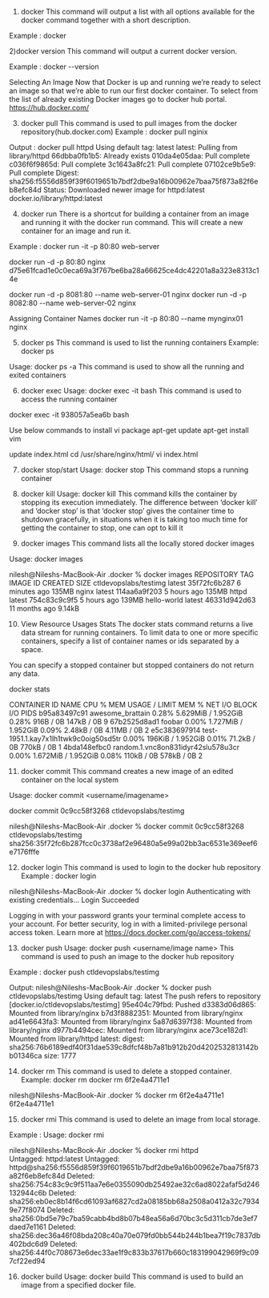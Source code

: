 
1) docker
This command will output a list with all options available for the docker command 
together with a short description.

Example : docker 

2)docker version
This command will output a current docker version.

Example : docker --version 


Selecting An Image
Now that Docker is up and running we’re ready to select an image so that 
we’re able to run our first docker container. 
To select from the list of already existing Docker images go to docker hub portal.
https://hub.docker.com/

3) docker pull
This command is used to pull images from the docker repository(hub.docker.com)
Example : 
docker pull nginix

Output : 
docker pull httpd 
Using default tag: latest
latest: Pulling from library/httpd
66dbba0fb1b5: Already exists 
010da4e05daa: Pull complete 
c036f6f9865d: Pull complete 
3c1643a8fc21: Pull complete 
07102ce9b5e9: Pull complete 
Digest: sha256:f5556d859f39f6019651b7bdf2dbe9a16b00962e7baa75f873a82f6eb8efc84d
Status: Downloaded newer image for httpd:latest
docker.io/library/httpd:latest


4) docker run
There is a shortcut for building a container from an image and running it with the
docker run command. This will create a new container for an image and run it.

Example : 
docker run -it -p 80:80 web-server

docker run -d -p 80:80 nginx
d75e61fcad1e0c0eca69a3f767be6ba28a66625ce4dc42201a8a323e8313c14e

docker run -d -p 8081:80 --name web-server-01 nginx
docker run -d -p 8082:80 --name web-server-02 nginx


Assigning Container Names
docker run -it -p 80:80 --name mynginx01 nginx


5) docker ps
This command is used to list the running containers
Example: docker ps

Usage: docker ps -a
This command is used to show all the running and exited containers

6) docker exec
Usage: docker exec -it <container id> bash
This command is used to access the running container


docker exec -it 938057a5ea6b bash

Use below commands to install vi package
apt-get update
apt-get install vim

update index.html
cd /usr/share/nginx/html/
vi index.html


7) docker stop/start
Usage: docker stop <container id>
This command stops a running container

8) docker kill
Usage: docker kill <container id>
This command kills the container by stopping its execution immediately. 
The difference between ‘docker kill’ and ‘docker stop’ is that ‘docker stop’ gives the 
container time to 
shutdown gracefully, in situations when it is taking too much time for getting the container 
to stop, one can opt to kill it

9) docker images
This command lists all the locally stored docker images

Usage: docker images


nilesh@Nileshs-MacBook-Air .docker % docker images
REPOSITORY              TAG       IMAGE ID       CREATED         SIZE
ctldevopslabs/testimg   latest    35f72fc6b287   6 minutes ago   135MB
nginx                   latest    114aa6a9f203   5 hours ago     135MB
httpd                   latest    754c83c9c9f5   5 hours ago     139MB
hello-world             latest    46331d942d63   11 months ago   9.14kB


10) View Resource Usages Stats 
The docker stats command returns a live data stream for running containers. 
To limit data to one or more specific containers, specify a list of container names or ids 
separated by a space. 

You can specify a stopped container but stopped containers do not return any data.

docker stats

CONTAINER ID        NAME                                    CPU %               MEM USAGE / LIMIT     MEM %               NET I/O             BLOCK I/O           PIDS
b95a83497c91        awesome_brattain                        0.28%               5.629MiB / 1.952GiB   0.28%               916B / 0B           147kB / 0B          9
67b2525d8ad1        foobar                                  0.00%               1.727MiB / 1.952GiB   0.09%               2.48kB / 0B         4.11MB / 0B         2
e5c383697914        test-1951.1.kay7x1lh1twk9c0oig50sd5tr   0.00%               196KiB / 1.952GiB     0.01%               71.2kB / 0B         770kB / 0B          1
4bda148efbc0        random.1.vnc8on831idyr42slu578u3cr      0.00%               1.672MiB / 1.952GiB   0.08%               110kB / 0B          578kB / 0B          2


11) docker commit
This command creates a new image of an edited container on the local system

Usage: docker commit <conatainer id> <username/imagename>

docker commit 0c9cc58f3268 ctldevopslabs/testimg

nilesh@Nileshs-MacBook-Air .docker % docker commit 0c9cc58f3268 ctldevopslabs/testimg
sha256:35f72fc6b287fcc0c3738af2e96480a5e99a02bb3ac6531e369eef6e7176fffe

12) docker login
This command is used to login to the docker hub repository
Example : docker login

nilesh@Nileshs-MacBook-Air .docker % docker login
Authenticating with existing credentials...
Login Succeeded

Logging in with your password grants your terminal complete access to your account. 
For better security, log in with a limited-privilege personal access token. Learn more at https://docs.docker.com/go/access-tokens/


13) docker push
Usage: docker push <username/image name>
This command is used to push an image to the docker hub repository

Example : 
docker push ctldevopslabs/testimg

Output: 
nilesh@Nileshs-MacBook-Air .docker % docker push ctldevopslabs/testimg
Using default tag: latest
The push refers to repository [docker.io/ctldevopslabs/testimg]
95e404c79fbd: Pushed 
d3383d06d865: Mounted from library/nginx 
b7d3f8882351: Mounted from library/nginx 
ad41e6643fa3: Mounted from library/nginx 
5a87d6397f38: Mounted from library/nginx 
d977b4494cec: Mounted from library/nginx 
ace73ce182d1: Mounted from library/httpd 
latest: digest: sha256:76b6189edf40f31dae539c8dfcf48b7a81b912b20d4202532813142bb01346ca size: 1777


14) docker rm
This command is used to delete a stopped container.
Example: docker rm <container id>
docker rm 6f2e4a4711e1

nilesh@Nileshs-MacBook-Air .docker % docker rm 6f2e4a4711e1
6f2e4a4711e1


15) docker rmi
This command is used to delete an image from local storage.

Example : Usage: docker rmi <image-id>

nilesh@Nileshs-MacBook-Air .docker % docker rmi httpd      
Untagged: httpd:latest
Untagged: httpd@sha256:f5556d859f39f6019651b7bdf2dbe9a16b00962e7baa75f873a82f6eb8efc84d
Deleted: sha256:754c83c9c9f511aa7e6e0355090db25492ae32c6ad8022afaf5d246132944c6b
Deleted: sha256:eb0ec8b14f6cd61093af6827cd2a08185bb68a2508a0412a32c79349e77f8074
Deleted: sha256:0bd5e79c7ba59cabb4bd8b07b48ea56a6d70bc3c5d311cb7de3ef7daed7e1161
Deleted: sha256:dec36a46f08bda208c40a70e079fd0bb544b244b1bea7f19c7837db402bdc6d9
Deleted: sha256:44f0c708673e6dec33ae1f9c833b37617b660c183199042969f9c097cf22ed94


16) docker build
Usage: docker build <path to docker file>
This command is used to build an image from a specified docker file.



